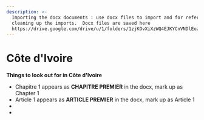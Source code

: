 ```yaml
---
description: >-
  Importing the docx documents : use docx files to import and for reference when
  cleaning up the imports.  Docx files are saved here
  https://drive.google.com/drive/u/1/folders/1zjKOvXiXzWQ4EJKYCnVNDlEoz
---
```


# Côte d'Ivoire

**Things to look out for in Côte d'Ivoire**

* Chapitre 1 appears as **CHAPITRE PREMIER** in the docx, mark up as Chapter 1
* &#x20;Article 1 appears as  **ARTICLE PREMIER** in the docx,  mark up as Article 1&#x20;
*
*
